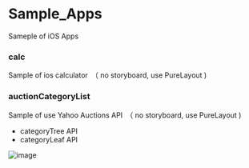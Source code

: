 # Sample_Apps
Sameple of iOS Apps

### calc
Sample of ios calculator　（ no storyboard, use PureLayout )


### auctionCategoryList
Sample of use Yahoo Auctions API　（ no storyboard, use PureLayout )
 - categoryTree API
 - categoryLeaf API
 
 ![image](http://i.imgur.com/g8elfOH.gif)
